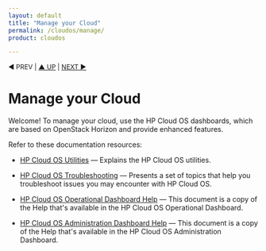 ```yaml
---
layout: default
title: "Manage your Cloud"
permalink: /cloudos/manage/
product: cloudos

---
```



<p style="font-size: small;"> &#9664; PREV</a> | <a href="/cloudos/">&#9650; UP</a> | <a href="/cloudos/manage/utilities/">NEXT &#9654;</a> </p>

# Manage your Cloud

Welcome! To manage your cloud, use the HP Cloud OS dashboards, which are based on OpenStack Horizon and provide enhanced features.

Refer to these documentation resources:

* [HP Cloud OS Utilities](/cloudos/manage/utilities/) &mdash; Explains the HP Cloud OS utilities.

* [HP Cloud OS Troubleshooting](/cloudos/manage/troubleshooting/) &mdash; Presents a set of topics that help you troubleshoot issues you may encounter with HP Cloud OS.

* [HP Cloud OS Operational Dashboard Help](/cloudos/manage/operational-dashboard/) &mdash; This document is a copy of the Help that's available in the HP Cloud OS Operational Dashboard.  

* [HP Cloud OS Administration Dashboard Help](/cloudos/manage/administration-dashboard/) &mdash; This document is a copy of the Help that's available in the HP Cloud OS Administration Dashboard.
 
